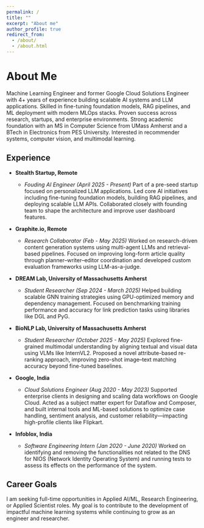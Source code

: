 ```yaml
---
permalink: /
title: ""
excerpt: "About me"
author_profile: true
redirect_from: 
  - /about/
  - /about.html
---
```

# About Me

Machine Learning Engineer and former Google Cloud Solutions Engineer with 4+ years of experience building scalable AI systems and LLM applications. Skilled in fine-tuning foundation models, RAG pipelines, and ML deployment with modern MLOps stacks. Proven success across research, startups, and enterprise environments. Strong academic foundation with an MS in Computer Science from UMass Amherst and a BTech in Electronics from PES University. Interested in recommender systems, computer vision, and multimodal learning.

## Experience
- **Stealth Startup, Remote**
  - *Fouding AI Engineer (April 2025 - Present)*
    Part of a pre-seed startup focused on personalized LLM applications. Led core AI initiatives including fine-tuning foundation models, building RAG pipelines, and deploying scalable LLM APIs. Collaborated closely with founding team to shape the architecture and improve user dashboard features.
    
- **Graphite.io, Remote**
  - *Research Collaborator (Feb - May 2025)*
    Worked on research-driven content generation systems using multi-agent LLMs and retrieval-based pipelines. Focused on improving long-form article quality through planner–writer–editor coordination and developed custom evaluation frameworks using LLM-as-a-judge.

- **DREAM Lab, University of Massachusetts Amherst**
  - *Student Researcher (Sep 2024 - March 2025)*
      Helped building scalable GNN training strategies using GPU-optimized memory and dependency management. Focused on benchmarking training performance and accuracy for link prediction tasks using libraries like DGL and PyG.

- **BioNLP Lab, University of Massachusetts Amherst**
  - *Student Researcher (October 2025 - May 2025)*
    Explored fine-grained multimodal understanding by aligning textual and visual data using VLMs like InternVL2. Proposed a novel attribute-based re-ranking approach, improving zero-shot image–text matching accuracy beyond fine-tuned baselines.

- **Google, India**
  - *Cloud Solutions Engineer (Aug 2020 - May 2023)*
    Supported enterprise clients in designing and scaling data workflows on Google Cloud. Acted as a subject matter expert for Dataflow and Composer, and built internal tools and ML-based solutions to optimize case handling, sentiment analysis, and customer reliability—impacting high-profile clients like Flipkart.

- **Infoblox, India**
  - *Software Engineering Intern (Jan 2020 - June 2020)*
    Worked on identifying and removing the functionalities not related to the DNS for NIOS (Network Identity Operating System) and running tests to assess its effects on the performance of the system.

## Career Goals
I am seeking full-time opportunities in Applied AI/ML, Research Engineering, or Applied Scientist roles. My goal is to contribute to the development of impactful machine learning systems while continuing to grow as an engineer and researcher.
